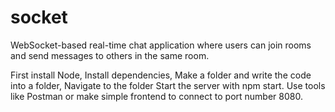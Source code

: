 # socket
WebSocket-based real-time chat application where users can join rooms and send messages to others in the same room.

First install Node,
Install dependencies,
Make a folder and write the code into a folder,
Navigate to the folder Start the server with npm start. 
Use tools like Postman or make simple frontend to connect to port number 8080.
